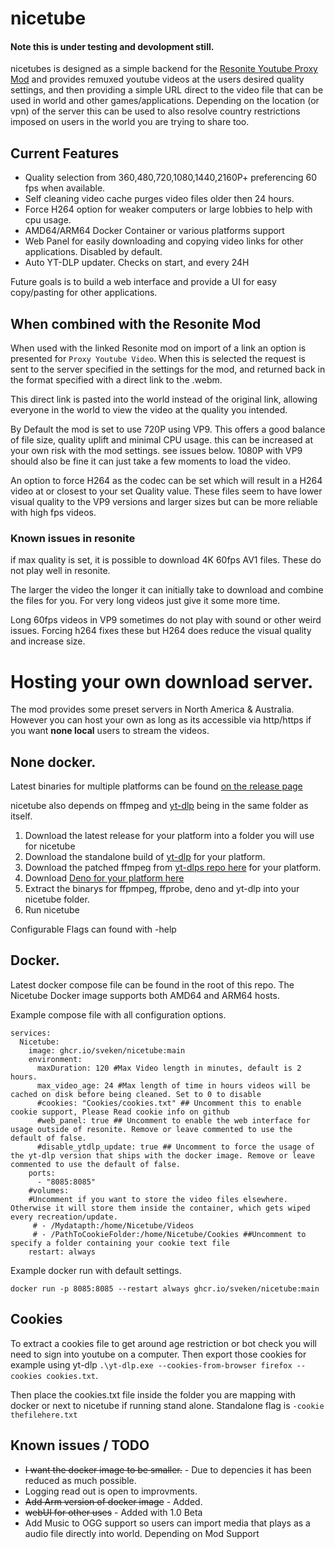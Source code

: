 # nicetube
#### Note this is under testing and devolopment still. 

nicetubes is designed as a simple backend for the [Resonite Youtube Proxy Mod](https://github.com/LeCloutPanda/VideoProxy) and provides remuxed youtube videos at the users desired quality settings, and then providing a simple URL direct to the video file that can be used in world and other games/applications. Depending on the location (or vpn) of the server this can be used to also resolve country restrictions imposed on users in the world you are trying to share too.

## Current Features
- Quality selection from 360,480,720,1080,1440,2160P+ preferencing 60 fps when available.
- Self cleaning video cache purges video files older then 24 hours.
- Force H264 option for weaker computers or large lobbies to help with cpu usage.
-  AMD64/ARM64 Docker Container or various platforms support
- Web Panel for easily downloading and copying video links for other applications. Disabled by default.
- Auto YT-DLP updater. Checks on start, and every 24H

Future goals is to build a web interface and provide a UI for easy copy/pasting for other applications.

## When combined with the Resonite Mod
When used with the linked Resonite mod on import of a link an option is presented for ```Proxy Youtube Video```. When this is selected the request is sent to the server specified in the settings for the mod, and returned back in the format specified with a direct link to the .webm.

This direct link is pasted into the world instead of the original link, allowing everyone in the world to view the video at the quality you intended.

By Default the mod is set to use 720P using VP9. This offers a good balance of file size, quality uplift and minimal CPU usage. this can be increased at your own risk with the mod settings. see issues below. 1080P with VP9 should also be fine it can just take a few moments to load the video.

An option to force H264 as the codec can be set which will result in a H264 video at or closest to your set Quality value. These files seem to have lower visual quality to the VP9 versions and larger sizes but can be more reliable with high fps videos.

### Known issues in resonite
if max quality is set, it is possible to download 4K 60fps AV1 files. These do not play well in resonite.

The larger the video the longer it can initially take to download and combine the files for you. For very long videos just give it some more time.

Long 60fps videos in VP9 sometimes do not play with sound or other weird issues. Forcing h264 fixes these but H264 does reduce the visual quality and increase size.

# Hosting your own download  server.
The mod provides some preset servers in North America & Australia. However you can host your own as long as its accessible via http/https if you want **none local** users to stream the videos.

## None docker.
Latest binaries for multiple platforms can be found [on the release page](https://github.com/sveken/nicetube/releases/latest)

nicetube also depends on ffmpeg and [yt-dlp](https://github.com/yt-dlp/yt-dlp#installation) being in the same folder as itself.

1. Download the latest release for your platform into a folder you will use for nicetube
2. Download the standalone build of [yt-dlp](https://github.com/yt-dlp/yt-dlp#installation) for your platform.
3. Download the patched ffmpeg from [yt-dlps repo here](https://github.com/yt-dlp/FFmpeg-Builds) for your platform.
4. Download [Deno for your platform here](https://github.com/denoland/deno/releases)
5. Extract the binarys for ffpmpeg, ffprobe, deno and yt-dlp into your nicetube folder.
6. Run nicetube

Configurable Flags can found with -help

## Docker. 
Latest docker compose file can be found in the root of this repo. The Nicetube Docker image supports both AMD64 and ARM64 hosts.

Example compose file with all configuration options.

```
services:
  Nicetube:
    image: ghcr.io/sveken/nicetube:main
    environment:
      maxDuration: 120 #Max Video length in minutes, default is 2 hours.
      max_video_age: 24 #Max length of time in hours videos will be cached on disk before being cleaned. Set to 0 to disable
      #cookies: "Cookies/cookies.txt" ## Uncomment this to enable cookie support, Please Read cookie info on github
      #web_panel: true ## Uncomment to enable the web interface for usage outside of resonite. Remove or leave commented to use the default of false. 
      #disable_ytdlp_update: true ## Uncomment to force the usage of the yt-dlp version that ships with the docker image. Remove or leave commented to use the default of false.
    ports:
      - "8085:8085"
    #volumes:
    #Uncomment if you want to store the video files elsewhere. Otherwise it will store them inside the container, which gets wiped every recreation/update.
     # - /Mydatapth:/home/Nicetube/Videos 
     # - /PathToCookieFolder:/home/Nicetube/Cookies ##Uncomment to specify a folder containing your cookie text file
    restart: always
```

Example docker run with default settings.
```
docker run -p 8085:8085 --restart always ghcr.io/sveken/nicetube:main
```

## Cookies 
To extract a cookies file to get around age restriction or bot check you will need to sign into youtube on a computer. Then export those cookies for example using yt-dlp ``.\yt-dlp.exe --cookies-from-browser firefox --cookies cookies.txt``. 

Then place the cookies.txt file inside the folder you are mapping with docker or next to nicetube if running stand alone. Standalone flag is ``-cookie thefilehere.txt``
## Known issues / TODO

- ~~I want the docker image to be smaller.~~ - Due to depencies it has been reduced as much possible.
- Logging read out is open to improvments.
- ~~Add Arm version of docker image~~ - Added. 
- ~~webUI for other uses~~ - Added with 1.0 Beta
- Add Music to OGG support so users can import media that plays as a audio file directly into world. Depending on Mod Support
